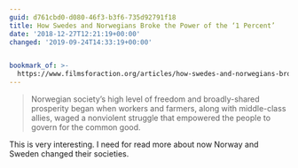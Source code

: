 ```yaml
---
guid: d761cbd0-d080-46f3-b3f6-735d92791f18
title: How Swedes and Norwegians Broke the Power of the ‘1 Percent’
date: '2018-12-27T12:21:19+00:00'
changed: '2019-09-24T14:33:19+00:00'


bookmark_of: >-
  https://www.filmsforaction.org/articles/how-swedes-and-norwegians-broke-the-power-of-the-1-percent/
---
```


> Norwegian society’s high level of freedom and broadly-shared prosperity began when workers and farmers, along with middle-class allies, waged a nonviolent struggle that empowered the people to govern for the common good.

This is very interesting. I need for read more about now Norway and Sweden changed their societies. 
